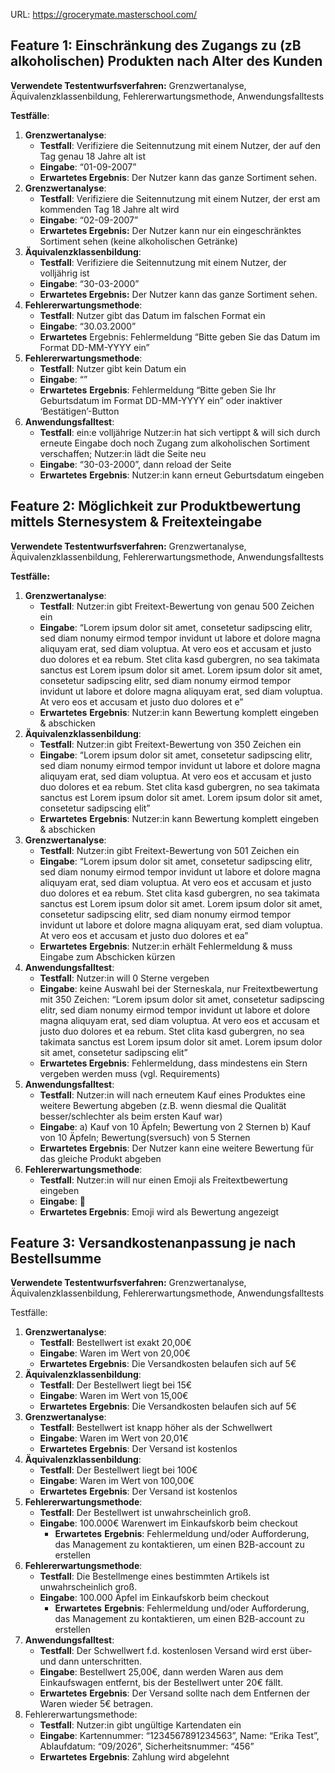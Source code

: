 URL: https://grocerymate.masterschool.com/

## Feature 1: Einschränkung des Zugangs zu (zB alkoholischen) Produkten nach Alter des Kunden

**Verwendete Testentwurfsverfahren:** Grenzwertanalyse, Äquivalenzklassenbildung, Fehlererwartungsmethode, Anwendungsfalltests 

**Testfälle**: 

1. **Grenzwertanalyse**:
    - **Testfall**: Verifiziere die Seitennutzung mit einem Nutzer, der auf den Tag genau 18 Jahre alt ist
    - **Eingabe**: “01-09-2007”
    - **Erwartetes Ergebnis**: Der Nutzer kann das ganze Sortiment sehen.
2. **Grenzwertanalyse**:
    - **Testfall**: Verifiziere die Seitennutzung mit einem Nutzer, der erst am kommenden Tag 18 Jahre alt wird
    - **Eingabe**: “02-09-2007”
    - **Erwartetes Ergebnis:** Der Nutzer kann nur ein eingeschränktes Sortiment sehen (keine alkoholischen Getränke)
3. **Äquivalenzklassenbildung**:
    - **Testfall**: Verifiziere die Seitennutzung mit einem Nutzer, der volljährig ist
    - **Eingabe**: “30-03-2000”
    - **Erwartetes Ergebnis:** Der Nutzer kann das ganze Sortiment sehen.
4. **Fehlererwartungsmethode**:
    - **Testfall**: Nutzer gibt das Datum im falschen Format ein
    - **Eingabe**: “30.03.2000”
    - **Erwartetes** Ergebnis: Fehlermeldung “Bitte geben Sie das Datum im Format DD-MM-YYYY ein”
5. **Fehlererwartungsmethode**:
    - **Testfall**: Nutzer gibt kein Datum ein
    - **Eingabe**: “”
    - **Erwartetes** **Ergebnis**: Fehlermeldung “Bitte geben Sie Ihr Geburtsdatum im Format DD-MM-YYYY ein” oder inaktiver ‘Bestätigen’-Button
6. **Anwendungsfalltest**:
    - **Testfall**: ein:e volljährige Nutzer:in hat sich vertippt & will sich durch erneute Eingabe doch noch Zugang zum alkoholischen Sortiment verschaffen; Nutzer:in lädt die Seite neu
    - **Eingabe**: “30-03-2000”, dann reload der Seite
    - **Erwartetes** **Ergebnis**: Nutzer:in kann erneut Geburtsdatum eingeben

## Feature 2: Möglichkeit zur Produktbewertung mittels Sternesystem & Freitexteingabe

**Verwendete Testentwurfsverfahren:**  Grenzwertanalyse, Äquivalenzklassenbildung, Fehlererwartungsmethode, Anwendungsfalltests

**Testfälle:**

1. **Grenzwertanalyse**:
    - **Testfall**: Nutzer:in gibt Freitext-Bewertung von genau 500 Zeichen ein
    - **Eingabe**: “Lorem ipsum dolor sit amet, consetetur sadipscing elitr, sed diam nonumy eirmod tempor invidunt ut labore et dolore magna aliquyam erat, sed diam voluptua. At vero eos et accusam et justo duo dolores et ea rebum. Stet clita kasd gubergren, no sea takimata sanctus est Lorem ipsum dolor sit amet. Lorem ipsum dolor sit amet, consetetur sadipscing elitr, sed diam nonumy eirmod tempor invidunt ut labore et dolore magna aliquyam erat, sed diam voluptua. At vero eos et accusam et justo duo dolores et e”
    - **Erwartetes** **Ergebnis**: Nutzer:in kann Bewertung komplett eingeben & abschicken
2. **Äquivalenzklassenbildung**:
    - **Testfall**: Nutzer:in gibt Freitext-Bewertung von 350 Zeichen ein
    - **Eingabe**: “Lorem ipsum dolor sit amet, consetetur sadipscing elitr, sed diam nonumy eirmod tempor invidunt ut labore et dolore magna aliquyam erat, sed diam voluptua. At vero eos et accusam et justo duo dolores et ea rebum. Stet clita kasd gubergren, no sea takimata sanctus est Lorem ipsum dolor sit amet. Lorem ipsum dolor sit amet, consetetur sadipscing elit”
    - **Erwartetes** **Ergebnis**: Nutzer:in kann Bewertung komplett eingeben & abschicken
3. **Grenzwertanalyse**:
    - **Testfall**: Nutzer:in gibt Freitext-Bewertung von 501 Zeichen ein
    - **Eingabe**: “Lorem ipsum dolor sit amet, consetetur sadipscing elitr, sed diam nonumy eirmod tempor invidunt ut labore et dolore magna aliquyam erat, sed diam voluptua. At vero eos et accusam et justo duo dolores et ea rebum. Stet clita kasd gubergren, no sea takimata sanctus est Lorem ipsum dolor sit amet. Lorem ipsum dolor sit amet, consetetur sadipscing elitr, sed diam nonumy eirmod tempor invidunt ut labore et dolore magna aliquyam erat, sed diam voluptua. At vero eos et accusam et justo duo dolores et ea”
    - **Erwartetes** **Ergebnis**: Nutzer:in erhält Fehlermeldung & muss Eingabe zum Abschicken kürzen
4. **Anwendungsfalltest**:
    - **Testfall**: Nutzer:in will 0 Sterne vergeben
    - **Eingabe**: keine Auswahl bei der Sterneskala, nur Freitextbewertung mit 350 Zeichen: “Lorem ipsum dolor sit amet, consetetur sadipscing elitr, sed diam nonumy eirmod tempor invidunt ut labore et dolore magna aliquyam erat, sed diam voluptua. At vero eos et accusam et justo duo dolores et ea rebum. Stet clita kasd gubergren, no sea takimata sanctus est Lorem ipsum dolor sit amet. Lorem ipsum dolor sit amet, consetetur sadipscing elit”
    - **Erwartetes Ergebnis**: Fehlermeldung, dass mindestens ein Stern vergeben werden muss (vgl. Requirements)
5. **Anwendungsfalltest**:
    - **Testfall**: Nutzer:in will nach erneutem Kauf eines Produktes eine weitere Bewertung abgeben  (z.B. wenn diesmal die Qualität besser/schlechter als beim ersten Kauf war)
    - **Eingabe**: 
    a) Kauf von 10 Äpfeln; Bewertung von 2 Sternen
    b) Kauf von 10 Äpfeln; Bewertung(sversuch) von 5 Sternen
    - **Erwartetes** **Ergebnis**: Der Nutzer kann eine weitere Bewertung für das gleiche Produkt abgeben
6. **Fehlererwartungsmethode**:
    - **Testfall**: Nutzer:in will nur einen Emoji als Freitextbewertung eingeben
    - **Eingabe**: 🤩
    - **Erwartetes Ergebnis**: Emoji wird als Bewertung angezeigt

## Feature 3: Versandkostenanpassung je nach Bestellsumme

**Verwendete Testentwurfsverfahren:** Grenzwertanalyse, Äquivalenzklassenbildung, Fehlererwartungsmethode, Anwendungsfalltests

Testfälle:

1. **Grenzwertanalyse**:
    - **Testfall**: Bestellwert ist exakt 20,00€
    - **Eingabe**: Waren im Wert von 20,00€
    - **Erwartetes Ergebnis**: Die Versandkosten belaufen sich auf 5€
2. **Äquivalenzklassenbildung**:
    - **Testfall**: Der Bestellwert liegt bei 15€
    - **Eingabe**: Waren im Wert von 15,00€
    - **Erwartetes** **Ergebnis**: Die Versandkosten belaufen sich auf 5€
3. **Grenzwertanalyse**:
    - **Testfall**: Bestellwert ist knapp höher als der Schwellwert
    - **Eingabe**: Waren im Wert von 20,01€
    - **Erwartetes** **Ergebnis**: Der Versand ist kostenlos
4. **Äquivalenzklassenbildung**:
    - **Testfall**: Der Bestellwert liegt bei 100€
    - **Eingabe**: Waren im Wert von 100,00€
    - **Erwartetes** **Ergebnis**: Der Versand ist kostenlos
5. **Fehlererwartungsmethode**:
    - **Testfall**: Der Bestellwert ist unwahrscheinlich groß.
    - **Eingabe**: 100.000€ Warenwert im Einkaufskorb beim checkout
        - **Erwartetes** **Ergebnis**: Fehlermeldung und/oder Aufforderung, das Management zu kontaktieren, um einen B2B-account zu erstellen
6. **Fehlererwartungsmethode**:
    - **Testfall**: Die Bestellmenge eines bestimmten Artikels ist unwahrscheinlich groß.
    - **Eingabe**: 100.000 Äpfel im Einkaufskorb beim checkout
        - **Erwartetes** **Ergebnis**: Fehlermeldung und/oder Aufforderung, das Management zu kontaktieren, um einen B2B-account zu erstellen
7. **Anwendungsfalltest**:
    - **Testfall**: Der Schwellwert f.d. kostenlosen Versand wird erst über- und dann unterschritten.
    - **Eingabe**: Bestellwert 25,00€, dann werden Waren aus dem Einkaufswagen entfernt, bis der Bestellwert unter 20€ fällt.
    - **Erwartetes** **Ergebnis**: Der Versand sollte nach dem Entfernen der Waren wieder 5€ betragen.
8. Fehlererwartungsmethode:
    - **Testfall**: Nutzer:in gibt ungültige Kartendaten ein
    - **Eingabe**: Kartennummer: “1234567891234563”, Name: “Erika Test”, Ablaufdatum: “09/2026”, Sicherheitsnummer: “456”
    - **Erwartetes** **Ergebnis**: Zahlung wird abgelehnt
